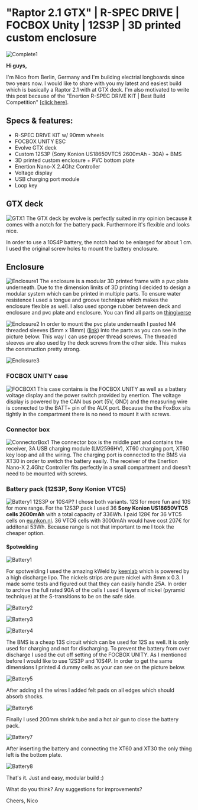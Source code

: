 # "Raptor 2.1 GTX" | R-SPEC DRIVE | FOCBOX Unity | 12S3P | 3D printed custom enclosure

![Complete1](https://raw.githubusercontent.com/occino/enertion/master/complete/DSC_0062.JPG)

**Hi guys,**

I'm Nico from Berlin, Germany and I'm building electrial longboards since two years now. I would like to share with you my latest and easiest build which is basically a Raptor 2.1 with at GTX deck. I'm also motivated to write this post because of the "Enertion R-SPEC DRIVE KIT | Best Build Competition" [[click here](https://www.electric-skateboard.builders/t/enertion-r-spec-drive-kit-best-build-competition-win-cash-back/ "Enertion")].


## Specs & features:

* R-SPEC DRIVE KIT w/ 90mm wheels
* FOCBOX UNITY ESC
* Evolve GTX deck
* Custom 12S3P (Sony Konion US18650VTC5 2600mAh - 30A) + BMS
* 3D printed custom enclosure + PVC bottom plate
* Enertion Nano-X 2.4Ghz Controller
* Voltage display
* USB charging port module
* Loop key

## GTX deck
![GTX1](https://raw.githubusercontent.com/occino/enertion/master/deck/DSC_0008.JPG)
The GTX deck by evolve is perfectly suited in my opinion because it comes with a notch for the battery pack. Furthermore it's flexible and looks nice.

In order to use a 10S4P battery, the notch had to be enlarged for about 1 cm. I used the original screw holes to mount the battery enclosure.

## Enclosure
![Enclosure1](https://raw.githubusercontent.com/occino/enertion/master/enclosure/enclosure.png)
The enclosure is a modular 3D printed frame with a pvc plate underneath. Due to the dimension limits of 3D printing I decided to design a modular system which can be printed in multiple parts. To ensure water resistence I used a tongue and groove technique which makes the enclosure flexible as well. I also used sponge rubber between deck and enclosure and pvc plate and enclosure.
You can find all parts on [thingiverse](https://www.thingiverse.com/thing:3382660 "Thingiverse")

![Enclosure2](https://raw.githubusercontent.com/occino/enertion/master/enclosure/IMG_20190126_122641.jpg)
In order to mount the pvc plate underneath I pasted M4 threaded sleeves (5mm x 18mm) ([link](http://www.lignoshop.de/gewindehuelse-stahl-m4-5mm-37811022000.html "link")) into the parts as you can see in the picture below. This way I can use proper thread screws. The threaded sleeves are also used by the deck screws from the other side. This makes the construction pretty strong. 

![Enclosure3](https://raw.githubusercontent.com/occino/enertion/master/focbox/DSC_0018.JPG)

### FOCBOX UNITY case
![FOCBOX1](https://raw.githubusercontent.com/occino/enertion/master/focbox/focbox_case.JPG)
This case contains is the FOCBOX UNITY as well as a battery voltage display and the power switch provided by enertion. The voltage display is powered by the CAN  bus port (5V, GND) and the measuring wire is connected to the BATT+ pin of the AUX port. Because the the FoxBox sits tightly in the compartment there is no need to mount it with screws.

### Connector box
![ConnectorBox1](https://raw.githubusercontent.com/occino/enertion/master/connectorBox/connectorBox.jpg)
The connector box is the middle part and contains the receiver, 3A USB charging module (LM2596HV), XT60 charging port, XT60 key loop and all the wiring. The charging port is connected to the BMS via XT30 in order to switch the battery easily. The receiver of the Enertion Nano-X 2.4Ghz Controller fits perfectly in a small compartment and doesn't need to be mounted with screws.

### Battery pack (12S3P, Sony Konion VTC5)
![Battery1](https://raw.githubusercontent.com/occino/enertion/master/battery/battery.jpg)
12S3P or 10S4P? I chose both variants. 12S for more fun and 10S for more range. For the 12S3P pack I used 36 **Sony Konion US18650VTC5 cells 2600mAh** with a total capacity of 336Wh. I paid 128€ for 36 VTC5 cells on [eu.nkon.nl](https://eu.nkon.nl/ "eu.nkon.nl"). 36 VTC6 cells with 3000mAh would have cost 207€ for additonal 53Wh. Because range is not that important to me I took the cheaper option.

#### Spotwelding
![Battery1](https://raw.githubusercontent.com/occino/enertion/master/battery/spotwelder.JPG)

For spotwelding I used the amazing kWeld by [keenlab](https://www.keenlab.de/ "keenlab") which is powered by a high discharge lipo. The nickels strips are pure nickel with 8mm x 0.3. I made some tests and figured out that they can easily handle 25A. In order to archive the full rated 90A of the cells I used 4 layers of nickel (pyramid technique) at the S-transitions to be on the safe side.

![Battery2](https://raw.githubusercontent.com/occino/enertion/master/battery/batterySetup.jpg)

![Battery3](https://raw.githubusercontent.com/occino/enertion/master/battery/pyramid.jpg)

![Battery4](https://raw.githubusercontent.com/occino/enertion/master/battery/pack_raw.jpg)

The BMS is a cheap 13S circuit which can be used for 12S as well. It is only used for charging and not for discharging. To prevent the battery from over discharge I used the cut off setting of the FOCBOX UNITY.
As I mentioned before I would like to use 12S3P and 10S4P. In order to get the same dimensions I printed 4 dummy cells as your can see on the picture below.

![Battery5](https://raw.githubusercontent.com/occino/enertion/master/battery/pack_bms.jpg)

After adding all the wires I added felt pads on all edges which should absorb shocks. 

![Battery6](https://raw.githubusercontent.com/occino/enertion/master/battery/pack_padding.jpg)

Finally I used 200mm shrink tube and a hot air gun to close the battery pack.

![Battery7](https://raw.githubusercontent.com/occino/enertion/master/enclosure/IMG_20190126_150100.jpg)

After inserting the battery and connecting the XT60 and XT30 the only thing left is the bottom plate.

![Battery8](https://raw.githubusercontent.com/occino/enertion/master/enclosure/enclosure_bottom.jpg)

That's it. Just and easy, modular build :)

What do you think? Any suggestions for improvements?

Cheers, Nico


